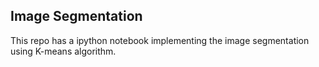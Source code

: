 ## Image Segmentation
This repo has a ipython notebook implementing the image segmentation using K-means algorithm.